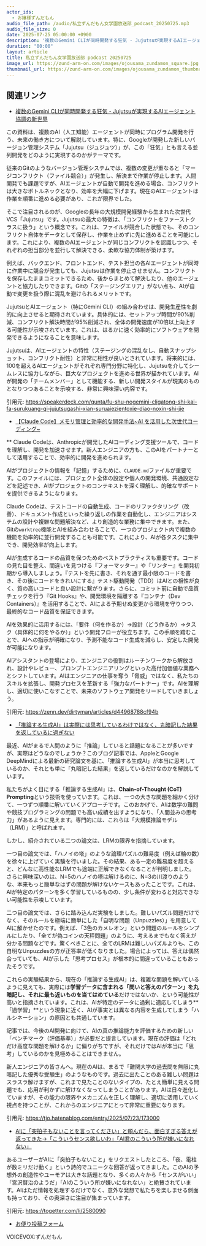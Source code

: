 ```yaml
---
actor_ids:
  - お嬢様ずんだもん
audio_file_path: /audio/私立ずんだもん女学園放送部_podcast_20250725.mp3
audio_file_size: 0
date: 2025-07-25 05:00:00 +0900
description: '複数のGemini CLIが同時開発する狂気 - Jujutsuが実現するAIエージェント協調の新世界、【Claude Code】メモリ管理と効率的な開発手法~AI を活用した次世代コーディング~、「推論する生成AI」は実際には思考しているわけではなく、丸暗記した結果を返しているに過ぎない、AIに「突拍子もないことを言ってください」と頼んだら、面白すぎる答えが返ってきた→「こういうセンス欲しいわ」「AI君のこういう所が嫌いになれない」'
duration: "00:00"
layout: article
title: 私立ずんだもん女学園放送部 podcast 20250725
image_url: https://zund-arm-on.com/images/ojousama_zundamon_square.jpg
thumbnail_url: https://zund-arm-on.com/images/ojousama_zundamon_thumbnail.jpg
---
```


## 関連リンク


- [複数のGemini CLIが同時開発する狂気 - Jujutsuが実現するAIエージェント協調の新世界](https://speakerdeck.com/gunta/fu-shu-nogemini-cligatong-shi-kai-fa-surukuang-qi-jujutsugashi-xian-suruaiezientoxie-diao-noxin-shi-jie)  


この資料は、複数のAI（人工知能）エージェントが同時にプログラム開発を行う、未来の働き方について解説しています。特に、Googleが開発した新しいバージョン管理システム「Jujutsu（ジュジュツ）」が、この「狂気」とも言える並列開発をどのように実現するのかがテーマです。

従来のGitのようなバージョン管理システムでは、複数の変更が重なると「マージコンフリクト（ファイル競合）」が発生し、解決まで作業が停止します。人間開発でも課題ですが、AIエージェントが自動で開発を進める場合、コンフリクトは大きなボトルネックとなり、効率を大幅に下げます。現在のAIエージェントは作業を順番に進める必要があり、これが限界でした。

そこで注目されるのが、Googleの長年の大規模開発経験から生まれた次世代VCS「Jujutsu」です。Jujutsuの最大の特徴は、「コンフリクトをファーストクラスに扱う」という概念です。これは、ファイルが競合した状態でも、そのコンフリクト自体をデータとして保存し、作業を止めずに先に進めることを可能にします。これにより、複数のAIエージェントが同じコンフリクトを認識しつつ、それぞれの担当部分を並行して解決できる、柔軟な協力体制が築けます。

例えば、バックエンド、フロントエンド、テスト担当の各AIエージェントが同時に作業中に競合が発生しても、Jujutsuは作業を停止させません。コンフリクトを保存したままコミットできるため、後からまとめて解決したり、他のエージェントと協力したりできます。Gitの「ステージングエリア」がない点も、AIが自動で変更を扱う際に混乱を避けられるメリットです。

JujutsuとAIエージェント（特にGemini CLI）の組み合わせは、開発生産性を劇的に向上させると期待されています。具体的には、セットアップ時間が90%削減、コンフリクト解決時間が95%削減され、全体の開発速度が10倍以上向上する可能性が示唆されています。これは、はるかに速く効率的にソフトウェアを開発できるようになることを意味します。

Jujutsuは、AIエージェントの特性（ステージングの混乱なし、自動スナップショット、コンフリクト耐性）と非常に相性が良いとされています。将来的には、100を超えるAIエージェントがそれぞれ専門分野に特化し、Jujutsuを介してシームレスに協力しながら、巨大なプロジェクトを進める世界が描かれています。AIが開発の「チームメンバー」として機能する、新しい開発スタイルが現実のものとなりつつあることを示唆する、非常に興味深い内容です。

引用元: https://speakerdeck.com/gunta/fu-shu-nogemini-cligatong-shi-kai-fa-surukuang-qi-jujutsugashi-xian-suruaiezientoxie-diao-noxin-shi-jie


- [【Claude Code】メモリ管理と効率的な開発手法~AI を活用した次世代コーディング~](https://zenn.dev/dirtyman/articles/d44968788cf94b)  

**
Claude Codeは、Anthropicが開発したAIコーディング支援ツールで、コードを理解し、開発を加速させます。新人エンジニアの方も、このAIをパートナーとして活用することで、効率的に開発を進められます。

AIがプロジェクトの情報を「記憶」するために、`CLAUDE.md`ファイルが重要です。このファイルには、プロジェクト全体の設定や個人の開発環境、共通設定などを記述でき、AIがプロジェクトのコンテキストを深く理解し、的確なサポートを提供できるようになります。

Claude Codeは、テストコードの自動生成、コードのリファクタリング（改善）、ドキュメント作成といった繰り返しの作業を自動化し、エンジニアはシステムの設計や複雑な問題解決など、より創造的な業務に集中できます。また、Gitの`worktree`機能とAIを組み合わせることで、一つのプロジェクト内で複数の機能を効率的に並行開発することも可能です。これにより、AIが各タスクに集中でき、開発効率が向上します。

AIが生成するコードの品質を保つためのベストプラクティスも重要です。コードの見た目を整え、間違いを見つける『フォーマッター』や『リンター』を開発初期から導入しましょう。『テストを先に書き、それを通す最小限のコードを書き、その後にコードをきれいにする』テスト駆動開発（TDD）はAIとの相性が良く、質の高いコードと良い設計に繋がります。さらに、コミット前に自動で品質チェックを行う『Git Hooks』や、開発環境を隔離する『コンテナ（Dev Containers）』を活用することで、AIによる予期せぬ変更から環境を守りつつ、最終的なコード品質を保証できます。

AIを効果的に活用するには、「要件（何を作るか）→設計（どう作るか）→タスク（具体的に何をやるか）」という開発フローが役立ちます。この手順を踏むことで、AIへの指示が明確になり、予測不能なコード生成を減らし、安定した開発が可能になります。

AIアシスタントの登場により、エンジニアの役割はルーチンワークから解放され、設計やレビュー、プロンプトエンジニアリングといった高付加価値な業務へとシフトしています。AIはエンジニアの仕事を奪う「脅威」ではなく、私たちのスキルを拡張し、開発プロセスを革新する「強力なパートナー」です。AIを理解し、適切に使いこなすことで、未来のソフトウェア開発をリードしていきましょう。

引用元: https://zenn.dev/dirtyman/articles/d44968788cf94b


- [「推論する生成AI」は実際には思考しているわけではなく、丸暗記した結果を返しているに過ぎない](https://tjo.hatenablog.com/entry/2025/07/23/173000)  


最近、AIがまるで人間のように「推論」していると話題になることが多いですが、実際はどうなのでしょうか？このブログ記事では、AppleとGoogle DeepMindによる最新の研究論文を基に、「推論する生成AI」が本当に思考しているのか、それとも単に「丸暗記した結果」を返しているだけなのかを解説しています。

私たちがよく目にする「推論する生成AI」は、**Chain-of-Thought (CoT) Prompting**という技術を使っています。これは、一つの大きな問題を細かく分けて、一つずつ順番に解いていくアプローチです。このおかげで、AIは数学の難問や競技プログラミングの問題でも高い成績を出すようになり、「人間並みの思考力」があるように見えます。専門的には、これらは「大規模推論モデル（LRM）」と呼ばれます。

しかし、紹介されている二つの論文は、LRMの限界を指摘しています。

一つ目の論文では、「ハノイの塔」のような論理パズルの難易度（例えば輪の数）を徐々に上げていく実験を行いました。その結果、ある一定の難易度を超えると、どんなに高性能なLRMでも途端に正解できなくなることが判明しました。さらに興味深いのは、N=5のハノイの塔は解けるのに、N=3の川渡りのような、本来もっと簡単なはずの問題が解けないケースもあったことです。これは、AIが特定のパターンを多く学習しているものの、少し条件が変わると対応できない可能性を示唆しています。

二つ目の論文では、さらに踏み込んだ実験をしました。難しいパズル問題だけでなく、そのルールを極端に簡単にした「自明な問題（Unpuzzles）」を用意してAIに解かせたのです。例えば、「3色のカメレオン」という問題のルールをシンプルにしたり、「全てが偽コインの天秤問題」のように、考えるまでもなく答えが分かる問題などです。驚くべきことに、全てのLRMは難しいパズルよりも、この自明なUnpuzzlesの方が正答率が低くなりました。場合によっては、答えは偶然合っていても、AIが示した「思考プロセス」が根本的に間違っていることもあったそうです。

これらの実験結果から、現在の「推論する生成AI」は、複雑な問題を解いているように見えても、実際には**学習データに含まれる「問いと答えのパターン」を丸暗記し、それに最も近いものを当てはめている**だけではないか、という可能性が高いと指摘されています。これは、AIが特定のデータに過剰に適応してしまう**「過学習」**という現象に近く、AIが事実とは異なる内容を生成してしまう「ハルシネーション」の原因とも共通しています。

記事では、今後のAI開発に向けて、AIの真の推論能力を評価するための新しい「ベンチマーク（評価基準）」が必要だと提言しています。現在の評価は「どれだけ高度な問題を解けるか」に偏りがちですが、それだけではAIが本当に「思考」しているのかを見極めることはできません。

新人エンジニアの皆さんへ。現在のAIは、まるで「難関大学の過去問を無限に丸暗記した優秀な受験生」のようなものです。過去に出たことのある難しい問題はスラスラ解けますが、これまで見たことのないタイプの、たとえ簡単に見える問題でも、応用が利かずに解けなくなってしまうことがあります。AIは日々進化していますが、その能力の限界やメカニズムを正しく理解し、適切に活用していく視点を持つことが、これからのエンジニアにとって非常に重要になります。

引用元: https://tjo.hatenablog.com/entry/2025/07/23/173000


- [AIに「突拍子もないことを言ってください」と頼んだら、面白すぎる答えが返ってきた→「こういうセンス欲しいわ」「AI君のこういう所が嫌いになれない」](https://togetter.com/li/2580090)  


あるユーザーがAIに「突拍子もないこと」をリクエストしたところ、「夜、電柱が数ミリだけ動く」という詩的でユニークな回答が返ってきました。このAIの予想外の創造性やユーモアは大きな話題となり、多くの人々から「センスがいい」「宮沢賢治のようだ」「AIのこういう所が嫌いになれない」と絶賛されています。AIはただ情報を処理するだけでなく、意外な発想で私たちを楽しませる側面も持っており、その奥深さに注目が集まっています。

引用元: https://togetter.com/li/2580090



- [お便り投稿フォーム](https://forms.gle/ffg4JTfqdiqK62qf9)

VOICEVOX:ずんだもん
